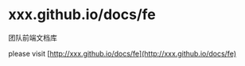 xxx.github.io/docs/fe
===============

团队前端文档库

please visit [http://xxx.github.io/docs/fe](http://xxx.github.io/docs/fe)
